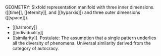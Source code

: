 GEOMETRY: Sixfold representation manifold with three inner dimensions. ([[time]], [[eternity]], and [[hyparxis]]) and three outer dimensions ([[space]]).
- [[harmony]]
- [[individuality]]
- [[similarity]]. Postulate: The assumption that a single pattern underlies all the diversity of phenomena. Universal similarity derived from the category of autocracy. 